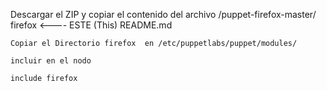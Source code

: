 Descargar el ZIP y copiar el contenido del archivo /puppet-firefox-master/
    firefox  <---- ESTE (This)
    README.md
    
    Copiar el Directorio firefox  en /etc/puppetlabs/puppet/modules/
    
    incluir en el nodo
    
    include firefox
